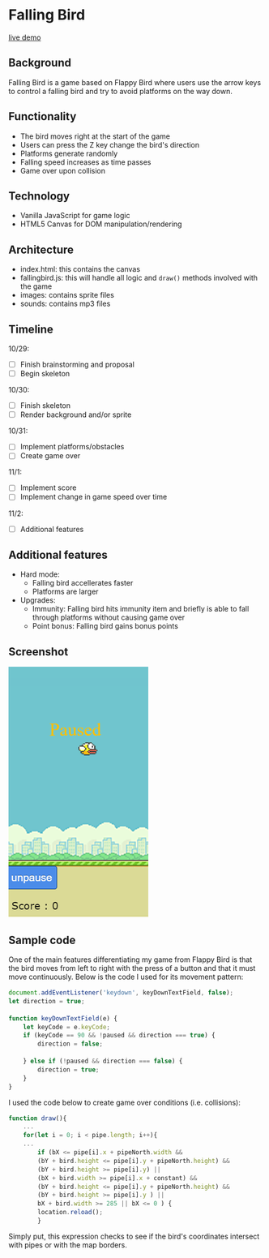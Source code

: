 # Falling Bird

[live demo](https://jthaxton.github.io/FallingBird/FallingBird/index.html)

## Background
Falling Bird is a game based on Flappy Bird where users use the arrow keys to control a falling bird and try to avoid platforms on the way down.

## Functionality
* The bird moves right at the start of the game
* Users can press the Z key change the bird's direction
* Platforms generate randomly
* Falling speed increases as time passes
* Game over upon collision

## Technology
* Vanilla JavaScript for game logic 
* HTML5 Canvas for DOM manipulation/rendering 

## Architecture 
* index.html: this contains the canvas
* fallingbird.js: this will handle all logic and ``draw()`` methods involved with the game
* images: contains sprite files
* sounds: contains mp3 files


## Timeline 
10/29: 
 
- [ ] Finish brainstorming and proposal
- [ ] Begin skeleton

10/30:
- [ ] Finish skeleton
- [ ] Render background and/or sprite

10/31:
- [ ] Implement platforms/obstacles
- [ ] Create game over

11/1:
- [ ] Implement score
- [ ] Implement change in game speed over time

11/2:
- [ ] Additional features

## Additional features
* Hard mode:
  * Falling bird accellerates faster
  * Platforms are larger
* Upgrades:
  * Immunity: Falling bird hits immunity item and briefly is able to fall through platforms without causing game over
  * Point bonus: Falling bird gains bonus points

## Screenshot
![screenshot](fallingbird.PNG "screenshot")

## Sample code
One of the main features differentiating my game from Flappy Bird is that the bird moves from left to right with the press of a button and that it must move continuously. Below is the code I used for its movement pattern: 

```javascript
document.addEventListener('keydown', keyDownTextField, false);
let direction = true;

function keyDownTextField(e) {
    let keyCode = e.keyCode;
    if (keyCode == 90 && !paused && direction === true) {
        direction = false;
        
    } else if (!paused && direction === false) {
        direction = true;
    }
}
```

I used the code below to create game over conditions (i.e. collisions):

```javascript
function draw(){
    ...
    for(let i = 0; i < pipe.length; i++){
    ...
        if (bX <= pipe[i].x + pipeNorth.width && 
        (bY + bird.height <= pipe[i].y + pipeNorth.height) &&
        (bY + bird.height >= pipe[i].y) ||
        (bX + bird.width >= pipe[i].x + constant) &&
        (bY + bird.height <= pipe[i].y + pipeNorth.height) &&
        (bY + bird.height >= pipe[i].y ) || 
        bX + bird.width >= 285 || bX <= 0 ) {
        location.reload();
        }
```
Simply put, this expression checks to see if the bird's coordinates intersect with pipes or with the map borders.
